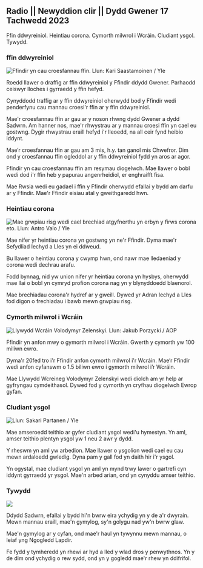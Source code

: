 ## Radio || Newyddion clir || Dydd Gwener 17 Tachwedd 2023

Ffin ddwyreiniol. Heintiau corona. Cymorth milwrol i Wcráin. Cludiant ysgol. Tywydd.

### ffin ddwyreiniol

![Ffindir yn cau croesfannau ffin. Llun: Kari Saastamoinen / Yle](https://images.cdn.yle.fi/image/upload/c_crop,h_2908,w_5178,x_0,y_0/ar_1.77777777777777,c_fill,g_faces,h_671.w/q_auto:eco/f_auto/fl_lossy/v1699908616/39-1200025655285565477b)

Roedd llawer o draffig ar ffin ddwyreiniol y Ffindir ddydd Gwener. Parhaodd ceiswyr lloches i gyrraedd y ffin hefyd.

Cynyddodd traffig ar y ffin ddwyreiniol oherwydd bod y Ffindir wedi penderfynu cau mannau croesi'r ffin ar y ffin ddwyreiniol.

Mae'r croesfannau ffin ar gau ar y noson rhwng dydd Gwener a dydd Sadwrn. Am hanner nos, mae'r rhwystrau ar y mannau croesi ffin yn cael eu gostwng. Dygir rhwystrau eraill hefyd i'r lleoedd, na all ceir fynd heibio iddynt.

Mae’r croesfannau ffin ar gau am 3 mis, h.y. tan ganol mis Chwefror. Dim ond y croesfannau ffin ogleddol ar y ffin ddwyreiniol fydd yn aros ar agor.

Ffindir yn cau croesfannau ffin am resymau diogelwch. Mae llawer o bobl wedi dod i'r ffin heb y papurau angenrheidiol, er enghraifft fisa.

Mae Rwsia wedi eu gadael i ffin y Ffindir oherwydd efallai y bydd am darfu ar y Ffindir. Mae'r Ffindir eisiau atal y gweithgaredd hwn.

### Heintiau corona

![Mae grwpiau risg wedi cael brechiad atgyfnerthu yn erbyn y firws corona eto. Llun: Antro Valo / Yle](https://images.cdn.yle.fi/image/upload/c_crop,h_3247,w_5773,x_0,y_601/ar_1.7777777777777,c_fill,g_faces,h_671,w_0/pdrq_auto:eco/f_auto/fl_lossy/v1699867130/39-11997076551e51acfff3)

Mae nifer yr heintiau corona yn gostwng yn ne'r Ffindir. Dyma mae'r Sefydliad Iechyd a Lles yn ei ddweud.

Bu llawer o heintiau corona y cwymp hwn, ond nawr mae lledaeniad y corona wedi dechrau arafu.

Fodd bynnag, nid yw union nifer yr heintiau corona yn hysbys, oherwydd mae llai o bobl yn cymryd profion corona nag yn y blynyddoedd blaenorol.

Mae brechiadau corona'r hydref ar y gweill. Dywed yr Adran Iechyd a Lles fod digon o frechiadau i bawb mewn grwpiau risg.

### Cymorth milwrol i Wcráin

![Llywydd Wcráin Volodymyr Zelenskyi. Llun: Jakub Porzycki / AOP](https://images.cdn.yle.fi/image/upload/c_crop,h_1393,w_2477,x_0,y_0/ar_1.77777777777777,c_fill,g_faces,h_671.w/q_auto:eco/f_auto/fl_lossy/v1696579988/39-1182210651fc13097ccb)

Ffindir yn anfon mwy o gymorth milwrol i Wcráin. Gwerth y cymorth yw 100 miliwn ewro.

Dyma'r 20fed tro i'r Ffindir anfon cymorth milwrol i'r Wcráin. Mae’r Ffindir wedi anfon cyfanswm o 1.5 biliwn ewro i gymorth milwrol i’r Wcráin.

Mae Llywydd Wcreineg Volodymyr Zelenskyi wedi diolch am yr help ar gyfryngau cymdeithasol. Dywed fod y cymorth yn cryfhau diogelwch Ewrop gyfan.

### Cludiant ysgol

![Llun: Sakari Partanen / Yle](https://images.cdn.yle.fi/image/upload/c_crop,h_1494,w_2655,x_0,y_0/ar_1.77777777777777,c_fill,g_faces,h_1494,w_2655,x_0,y_0/ar_1.77777777777777,c_fill,g_faces,h_1494,w_2655,x_0,y_0/ar_1.7777777777777,c_fill,g_faces,h_1494,w/0/q_auto:eco/f_auto/fl_lossy/v1677057284/39-107608063f5dc988d5c3)

Mae amseroedd teithio ar gyfer cludiant ysgol wedi'u hymestyn. Yn aml, amser teithio plentyn ysgol yw 1 neu 2 awr y dydd.

Y rheswm yn aml yw arbedion. Mae llawer o ysgolion wedi cael eu cau mewn ardaloedd gwledig. Dyna pam y gall fod yn daith hir i'r ysgol.

Yn ogystal, mae cludiant ysgol yn aml yn mynd trwy lawer o gartrefi cyn iddynt gyrraedd yr ysgol. Mae'n arbed arian, ond yn cynyddu amser teithio.

### Tywydd

![](https://images.cdn.yle.fi/image/upload/c_crop,h_1080,w_1919,x_0,y_0/ar_1.777777777777777,c_fill,g_faces,h_675,w_1200/0q/dpr_1f_auto/fl_lossy/v1700238427/39-120255565579437e32dc)

Ddydd Sadwrn, efallai y bydd hi'n bwrw eira ychydig yn y de a'r dwyrain. Mewn mannau eraill, mae'n gymylog, sy'n golygu nad yw'n bwrw glaw.

Mae'n gymylog ar y cyfan, ond mae'r haul yn tywynnu mewn mannau, o leiaf yng Ngogledd Lapdir.

Fe fydd y tymheredd yn rhewi ar hyd a lled y wlad dros y penwythnos. Yn y de dim ond ychydig o rew sydd, ond yn y gogledd mae'r rhew yn ddifrifol.